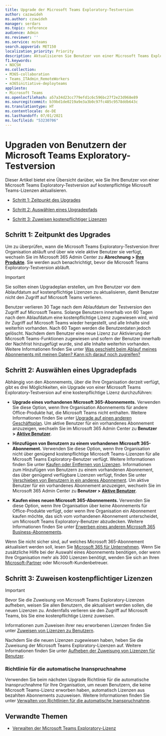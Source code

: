 ```yaml
---
title: Upgrade der Microsoft Teams Exploratory-Testversion
author: cazawideh
ms.author: czawideh
manager: serdars
ms.topic: reference
audience: Admin
ms.reviewer: ''
ms.service: msteams
search.appverid: MET150
localization_priority: Priority
description: Aktualisieren Sie Benutzer von einer Microsoft Teams Exploratory-Testversion auf eine kostenpflichtige Lizenz.
f1.keywords:
- NOCSH
ms.collection:
- M365-collaboration
- Teams_ITAdmin_RemoteWorkers
- m365initiative-deployteams
appliesto:
- Microsoft Teams
ms.openlocfilehash: a57a34d23cc779efd1c6c596bc27f2e23d968e89
ms.sourcegitcommit: b39bd1de0219a9e3a3b0c97fc485c9578ddb643c
ms.translationtype: HT
ms.contentlocale: de-DE
ms.lasthandoff: 07/01/2021
ms.locfileid: "53230706"
---
```

# <a name="upgrade-users-from-the-teams-exploratory-trial"></a>Upgraden von Benutzern der Microsoft Teams Exploratory-Testversion

Dieser Artikel bietet eine Übersicht darüber, wie Sie Ihre Benutzer von einer Microsoft Teams Exploratory-Testversion auf kostenpflichtige Microsoft Teams-Lizenzen aktualisieren.

- [Schritt 1: Zeitpunkt des Upgrades](#step-1-when-to-upgrade)

- [Schritt 2: Auswählen eines Upgradepfads](#step-2-choose-an-upgrade-path)

- [Schritt 3: Zuweisen kostenpflichtiger Lizenzen](#step-3-assign-paid-licenses)

## <a name="step-1-when-to-upgrade"></a>Schritt 1: Zeitpunkt des Upgrades  

Um zu überprüfen, wann die Microsoft Teams Exploratory-Testversion Ihrer Organisation abläuft und über wie viele aktive Benutzer sie verfügt, wechseln Sie im Microsoft 365 Admin Center zu **Abrechnung >** <a href="https://go.microsoft.com/fwlink/p/?linkid=842054" target="_blank"><b>Ihre Produkte</b></a>. Sie werden auch benachrichtigt, bevor die Microsoft Teams Exploratory-Testversion abläuft.

> [!IMPORTANT]
> Sie sollten einen Upgradeplan erstellen, um Ihre Benutzer vor dem Ablaufdatum auf kostenpflichtige Lizenzen zu aktualisieren, damit Benutzer nicht den Zugriff auf Microsoft Teams verlieren.
>
> Benutzer verlieren 30 Tage nach dem Ablaufdatum der Testversion den Zugriff auf Microsoft Teams. Solange Benutzern innerhalb von 60 Tagen nach dem Ablaufdatum eine kostenpflichtige Lizenz zugewiesen wird, wird ihr Zugriff auf Microsoft Teams wieder hergestellt, und alle Inhalte sind weiterhin vorhanden. Nach 60 Tagen werden die Benutzerdaten jedoch gelöscht. Nachdem dem Benutzer eine neue Lizenz zur Aktivierung der Microsoft Teams-Funktionen zugewiesen und sofern der Benutzer innerhalb der Nachfrist hinzugefügt wurde, sind alle Inhalte weiterhin vorhanden. Weitere Informationen finden Sie unter <a href="/microsoft-365/commerce/subscriptions/what-if-my-subscription-expires?view=o365-worldwide" target="_blank">Was geschieht beim Ablauf meines Abonnements mit meinen Daten? Kann ich darauf noch zugreifen?</a>

## <a name="step-2-choose-an-upgrade-path"></a>Schritt 2: Auswählen eines Upgradepfads

Abhängig von den Abonnements, über die Ihre Organisation derzeit verfügt, gibt es drei Möglichkeiten, ein Upgrade von einer Microsoft Teams Exploratory-Testversion auf eine kostenpflichtige Lizenz durchzuführen:

- **Upgrade eines vorhandenen Microsoft 365-Abonnements.** Verwenden Sie diese Option, wenn Ihre Organisation Abonnements für andere Office-Produkte hat, die Microsoft Teams nicht enthalten. Weitere Informationen finden Sie unter <a href="/microsoft-365/commerce/subscriptions/upgrade-to-different-plan?view=o365-worldwide" target="_blank">Upgrade auf einen anderen Geschäftsplan</a>. Um aktive Benutzer für ein vorhandenes Abonnement anzuzeigen, wechseln Sie im Microsoft 365 Admin Center zu **Benutzer >** <a href="https://go.microsoft.com/fwlink/p/?linkid=834822" target="_blank"><b>Aktive Benutzer</b></a>.

- **Hinzufügen von Benutzern zu einem vorhandenen Microsoft 365-Abonnement.** Verwenden Sie diese Option, wenn Ihre Organisation nicht über genügend kostenpflichtige Microsoft Teams-Lizenzen für alle Microsoft Teams Exploratory-Benutzer verfügt. Weitere Informationen finden Sie unter <a href="/microsoft-365/commerce/licenses/buy-licenses?view=o365-worldwide" target="_blank">Kaufen oder Entfernen von Lizenzen</a>. Informationen zum Hinzufügen von Benutzern zu einem vorhandenen Abonnement, das über genügend verfügbare Lizenzen verfügt, finden Sie unter <a href="/microsoft-365/commerce/subscriptions/move-users-different-subscription?view=o365-worldwide" target="_blank">Verschieben von Benutzern in ein anderes Abonnement</a>. Um aktive Benutzer für ein vorhandenes Abonnement anzuzeigen, wechseln Sie im Microsoft 365 Admin Center zu **Benutzer >** <a href="https://go.microsoft.com/fwlink/p/?linkid=834822" target="_blank"><b>Aktive Benutzer</b></a>.

- **Kaufen eines neuen Microsoft 365-Abonnements.** Verwenden Sie diese Option, wenn Ihre Organisation über keine Abonnements für Office-Produkte verfügt, oder wenn Ihre Organisation ein Abonnement kaufen möchte, das sich vom vorhandenen Abonnement unterscheidet, um Microsoft Teams Exploratory-Benutzer abzudecken.  Weitere Informationen finden Sie unter <a href="/microsoft-365/commerce/try-or-buy-microsoft-365?view=o365-worldwide%22%20\#buy-a-different-subscription" target="_blank">Erwerben eines anderen Microsoft 365 Business-Abonnements</a>.

Wenn Sie nicht sicher sind, auf welches Microsoft 365-Abonnement aktualisiert werden soll, lesen Sie <a href="https://www.microsoft.com/microsoft-365/business#coreui-heading-hiatrep" target="_blank">Microsoft 365 für Unternehmen</a>. Wenn Sie zusätzliche Hilfe bei der Auswahl eines Abonnements benötigen, oder wenn Ihre Organisation mehr als 300 Lizenzen benötigt, wenden Sie sich an Ihren <a href="https://www.microsoft.com/solution-providers/home" target="_blank">Microsoft-Partner</a> oder Microsoft-Kundenbetreuer.

## <a name="step-3-assign-paid-licenses"></a>Schritt 3: Zuweisen kostenpflichtiger Lizenzen

> [!IMPORTANT]
> Bevor Sie die Zuweisung von Microsoft Teams Exploratory-Lizenzen aufheben, weisen Sie allen Benutzern, die aktualisiert werden sollen, die neuen Lizenzen zu. Andernfalls verlieren sie den Zugriff auf Microsoft Teams, bis Sie eine kostenpflichtige Lizenz zuweisen.  

Informationen zum Zuweisen ihrer neu erworbenen Lizenzen finden Sie unter <a href="/microsoft-365/admin/manage/assign-licenses-to-users?view=o365-worldwide&viewFallbackFrom=o365-worldwide%22%20%5C" target="_blank">Zuweisen von Lizenzen zu Benutzern</a>.  

Nachdem Sie die neuen Lizenzen zugewiesen haben, heben Sie die Zuweisung der Microsoft Teams Exploratory-Lizenzen auf. Weitere Informationen finden Sie unter <a href="/microsoft-365/admin/manage/remove-licenses-from-users?view=o365-worldwide" target="_blank">Aufheben der Zuweisung von Lizenzen für Benutzer</a>.

### <a name="auto-claim-policies"></a>Richtlinie für die automatische Inanspruchnahme

Verwenden Sie beim nächsten Upgrade Richtlinie für die automatische Inanspruchnahme für Ihre Organisation, um neuen Benutzern, die keine Microsoft Teams-Lizenz erworben haben, automatisch Lizenzen aus bezahlten Abonnements zuzuweisen. Weitere Informationen finden Sie unter <a href="/microsoft-365/commerce/licenses/manage-auto-claim-policies?view=o365-worldwide" target="_blank">Verwalten von Richtlinien für die automatische Inanspruchnahme</a>.

## <a name="related-topics"></a>Verwandte Themen

- [Verwalten der Microsoft Teams Exploratory-Lizenz](teams-exploratory.md)
